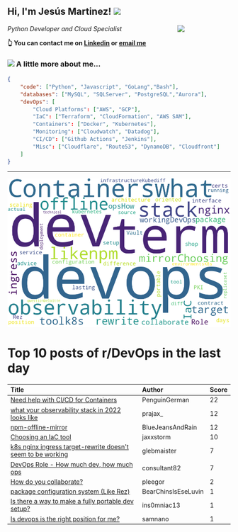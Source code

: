 <!--
**jmartinezl/jmartinezl** is a ✨ _special_ ✨ repository because its `README.md` (this file) appears on your GitHub profile.

Here are some ideas to get you started:

- 🔭 I’m currently working on ...
- 🌱 I’m currently learning ...
- 👯 I’m looking to collaborate on ...
- 🤔 I’m looking for help with ...
- 💬 Ask me about ...
- 📫 How to reach me: ...
- 😄 Pronouns: ...
- ⚡ Fun fact: ...
-->

<h2>Hi, I'm Jesús Martinez! <img src="https://media.giphy.com/media/WUlplcMpOCEmTGBtBW/giphy.gif" width="30"> </h2>
<img align='right' src="https://media.giphy.com/media/NytMLKyiaIh6VH9SPm/giphy.gif" width="120">
<p><em>Python Developer and Cloud Specialist
</em></p>

**👆 You can contact me on [Linkedin](https://www.linkedin.com/in/jes%C3%BAs-martinez-2b7b10104/) or [email me](mailto:jesus.mtz.lorenzo@gmail.com)**

### <img src="https://media.giphy.com/media/VgCDAzcKvsR6OM0uWg/giphy.gif" width="50"> A little more about me...  

```json
{
    "code": ["Python", "Javascript", "GoLang","Bash"],
    "databases": ["MySQL", "SQLServer", "PostgreSQL","Aurora"],
    "devOps": [
        "Cloud Platforms": ["AWS", "GCP"],
        "IaC": ["Terraform", "CloudFormation", "AWS SAM"],
        "Containers": ["Docker", "Kubernetes"],
        "Monitoring": ["Cloudwatch", "Datadog"],
        "CI/CD": ["Github Actions", "Jenkins"],
        "Misc": ["Cloudflare", "Route53", "DynamoDB", "Cloudfront"]
    ]
}
```
---

![Wordcloud](./cloud.png)

# Top 10 posts of r/DevOps in the last day

| Title | Author | Score |
|:---|:---|:---|
| [Need help with CI/CD for Containers](https://www.reddit.com/r/devops/comments/wymxs6/need_help_with_cicd_for_containers/) | PenguinGerman | 22 |
| [what your observability stack in 2022 looks like](https://www.reddit.com/r/devops/comments/wytllq/what_your_observability_stack_in_2022_looks_like/) | prajax_ | 12 |
| [npm-offline-mirror](https://www.reddit.com/r/devops/comments/wyn25f/npmofflinemirror/) | BlueJeansAndRain | 12 |
| [Choosing an IaC tool](https://www.reddit.com/r/devops/comments/wyjmd4/choosing_an_iac_tool/) | jaxxstorm | 10 |
| [k8s nginx ingress target-rewrite doesn't seem to be working](https://www.reddit.com/r/devops/comments/wybqgk/k8s_nginx_ingress_targetrewrite_doesnt_seem_to_be/) | glebmaister | 7 |
| [DevOps Role - How much dev, how much ops](https://www.reddit.com/r/devops/comments/wyvrz8/devops_role_how_much_dev_how_much_ops/) | consultant82 | 7 |
| [How do you collaborate?](https://www.reddit.com/r/devops/comments/wyfgrr/how_do_you_collaborate/) | pleegor | 2 |
| [package configuration system (Like Rez)](https://www.reddit.com/r/devops/comments/wyo4p0/package_configuration_system_like_rez/) | BearChinsIsEseLuvin | 1 |
| [Is there a way to make a fully portable dev setup?](https://www.reddit.com/r/devops/comments/wyz0d1/is_there_a_way_to_make_a_fully_portable_dev_setup/) | ins0mniac13 | 1 |
| [Is devops is the right position for me?](https://www.reddit.com/r/devops/comments/wyk8a6/is_devops_is_the_right_position_for_me/) | samnano | 1 |
